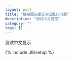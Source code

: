 ```yaml
---
layout: post
title: "使用图形提交测试乱码问题"
description: "测试中文提交"
category: ""
tags: []
---
```


测试中文显示

{% include JB/setup %}

